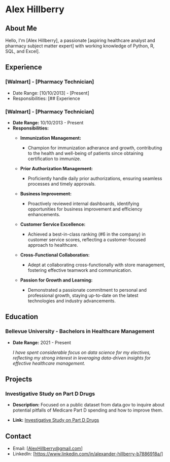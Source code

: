 # Alex Hillberry

## About Me
Hello, I'm [Alex Hillberry], a passionate [aspiring healthcare analyst and pharmacy subject matter expert] with working knowledge of Python, R, SQL, and Excel]. 

## Experience
### [Walmart] - [Pharmacy Technician]
- Date Range: [10/10/2013] - [Present]
- Responsibilities: [## Experience
### [Walmart] - [Pharmacy Technician]
- **Date Range:** 10/10/2013 - Present
- **Responsibilities:**
  - **Immunization Management:**
    -  Champion for immunization adherance and growth, contributing to the health and well-being of patients since obtaining certification to immunize.

  - **Prior Authorization Management:**
    - Proficiently handle daily prior authorizations, ensuring seamless processes and timely approvals.

  - **Business Improvement:**
    - Proactively reviewed internal dashboards, identifying opportunities for business improvement and efficiency enhancements.

  - **Customer Service Excellence:**
    - Achieved a best-in-class ranking (#6 in the company) in customer service scores, reflecting a customer-focused approach to healthcare.

  - **Cross-Functional Collaboration:**
    - Adept at collaborating cross-functionally with store management, fostering effective teamwork and communication.

  - **Passion for Growth and Learning:**
    - Demonstrated a passionate commitment to personal and professional growth, staying up-to-date on the latest technologies and industry advancements.


## Education
### Bellevue University - Bachelors in Healthcare Management
- **Date Range:** 2021 - Present

   _I have spent considerable focus on data science for my electives, reflecting my strong interest in leveraging data-driven insights for effective healthcare management._


## Projects
### Investigative Study on Part D Drugs
- **Description:** Focused on a public dataset from data.gov to inquire about potential pitfalls of Medicare Part D spending and how to improve them.

- **Link:** [Investigative Study on Part D Drugs](https://rpubs.com/AlexHillberry/1070745)

## Contact
- Email: [AlexHillberry@gmail.com]
- LinkedIn: [https://www.linkedin.com/in/alexander-hillberry-b7886918a/]

